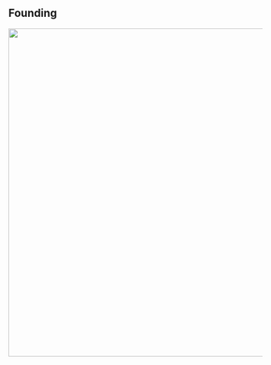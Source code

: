 ## Founding



<img src="https://user-images.githubusercontent.com/73356412/224750626-e6cb87fe-031e-473d-8a0f-be2f00136471.png"  width="600" height="650">


